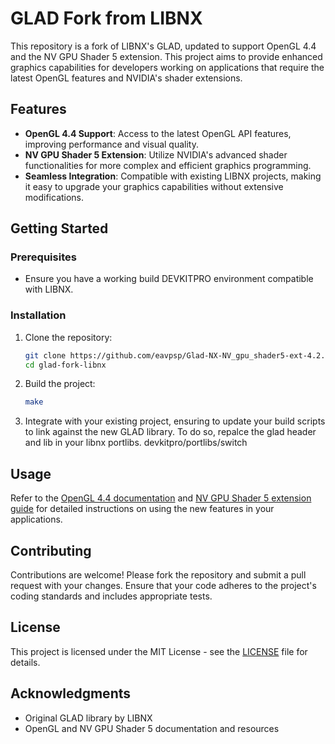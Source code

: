 # GLAD Fork from LIBNX

This repository is a fork of LIBNX's GLAD, updated to support OpenGL 4.4 and the NV GPU Shader 5 extension. This project aims to provide enhanced graphics capabilities for developers working on applications that require the latest OpenGL features and NVIDIA's shader extensions.

## Features

- **OpenGL 4.4 Support**: Access to the latest OpenGL API features, improving performance and visual quality.
- **NV GPU Shader 5 Extension**: Utilize NVIDIA's advanced shader functionalities for more complex and efficient graphics programming.
- **Seamless Integration**: Compatible with existing LIBNX projects, making it easy to upgrade your graphics capabilities without extensive modifications.

## Getting Started

### Prerequisites

- Ensure you have a working build DEVKITPRO environment compatible with LIBNX.

### Installation

1. Clone the repository:
   ```bash
   git clone https://github.com/eavpsp/Glad-NX-NV_gpu_shader5-ext-4.2.git
   cd glad-fork-libnx
   ```

2. Build the project:
   ```bash
   make
   ```

3. Integrate with your existing project, ensuring to update your build scripts to link against the new GLAD library. To do so, repalce the glad header and lib in your libnx portlibs. 
devkitpro/portlibs/switch

## Usage


Refer to the [OpenGL 4.4 documentation](https://registry.khronos.org/OpenGL/specs/gl/glspec44.core.pdf) and [NV GPU Shader 5 extension guide](https://registry.khronos.org/OpenGL/extensions/NV/NV_gpu_shader5.txt) for detailed instructions on using the new features in your applications.

## Contributing

Contributions are welcome! Please fork the repository and submit a pull request with your changes. Ensure that your code adheres to the project's coding standards and includes appropriate tests.

## License

This project is licensed under the MIT License - see the [LICENSE](LICENSE) file for details.

## Acknowledgments

- Original GLAD library by LIBNX
- OpenGL and NV GPU Shader 5 documentation and resources

